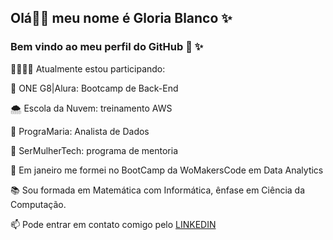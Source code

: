 ## Olá👋😉 meu nome é **Gloria Blanco** ✨ 
### Bem vindo ao meu perfil do GitHub 🐥 ✨ 

👩🏻‍💻🍀 Atualmente estou participando:

   🐥 ONE G8|Alura: Bootcamp de Back-End

   🌨️ Escola da Nuvem: treinamento AWS 

   🧿 PrograMaria: Analista de Dados

   🎀 SerMulherTech: programa de mentoria

🦋 Em janeiro me formei no BootCamp da WoMakersCode em Data Analytics

📚 Sou formada em Matemática com Informática, ênfase em Ciência da Computação.

📫 Pode entrar em contato comigo pelo [LINKEDIN](https://www.linkedin.com/in/gloriablanco/)
  
